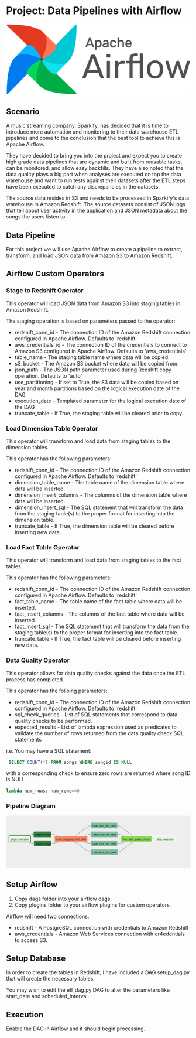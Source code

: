 # Project: Data Pipelines with Airflow

![Apache Airflow Logo](images/AirflowLogo.png)

## Scenario

A music streaming company, Sparkify, has decided that it is time to introduce more automation and monitoring to their data warehouse ETL pipelines and come to the conclusion that the best tool to achieve this is Apache Airflow.

They have decided to bring you into the project and expect you to create high grade data pipelines that are dynamic and built from reusable tasks, can be monitored, and allow easy backfills. They have also noted that the data quality plays a big part when analyses are executed on top the data warehouse and want to run tests against their datasets after the ETL steps have been executed to catch any discrepancies in the datasets.

The source data resides in S3 and needs to be processed in Sparkify's data warehouse in Amazon Redshift. The source datasets consist of JSON logs that tell about user activity in the application and JSON metadata about the songs the users listen to.

## Data Pipeline

For this project we will use Apache Airflow to create a pipeline to extract, transform, and load JSON data from Amazon S3 to Amazon Redshift.

## Airflow Custom Operators

### Stage to Redshift Operator

This operator will load JSON data from Amazon S3 into staging tables in Amazon Redshift.

The staging operation is based on parameters passed to the operator:

* redshift_conn_id - The connection ID of the Amazon Redshift connection configured in Apache Airflow. Defaults to 'redshift'
* aws_credentials_id - The connection ID of the credentials to connect to Amazon S3 configured in Apache Airflow. Defaults to 'aws_credentials'
* table_name - The staging table name where data will be copied.
* s3_bucket - The Amazon S3 bucket where data will be copied from.
* json_path - The JSON path parameter used during Redshift copy operation. Defaults to 'auto'
* use_partitioning - If set to True, the S3 data will be copied based on year and month partitions based on the logical execution date of the DAG
* execution_date - Templated parameter for the logical execution date of the DAG
* truncate_table - If True, the staging table will be cleared prior to copy.

### Load Dimension Table Operator

This operator will transform and load data from staging tables to the dimension tables.

This operator has the following parameters:

* redshift_conn_id - The connection ID of the Amazon Redshift connection configured in Apache Airflow. Defaults to 'redshift'
* dimension_table_name - The table name of the dimension table where data will be inserted.
* dimension_insert_columns -  The columns of the dimension table where data will be inserted.
* dimension_insert_sql - The SQL statement that will transform the data from the staging table(s) to the proper format for inserting into the dimension table.
* truncate_table - If True, the dimension table will be cleared before inserting new data.

### Load Fact Table Operator

This operator will transform and load data from staging tables to the fact tables.

This operator has the following parameters:

* redshift_conn_id - The connection ID of the Amazon Redshift connection configured in Apache Airflow. Defaults to 'redshift'
* fact_table_name - The table name of the fact table where data will be inserted.
* fact_insert_columns -  The columns of the fact table where data will be inserted.
* fact_insert_sql - The SQL statement that will transform the data from the staging table(s) to the proper format for inserting into the fact table.
* truncate_table - If True, the fact table will be cleared before inserting new data.

### Data Quality Operator

This operator allows for data quality checks against the data once the ETL process has completed.

This operator has the folloing parameters:

* redshift_conn_id - The connection ID of the Amazon Redshift connection configured in Apache Airflow. Defaults to 'redshift'
* sql_check_queries - List of SQL statements that correspond to data quality checks to be performed.
* expected_results - List of lambda expression used as predicates to validate the number of rows returned from the data quality check SQL statements

i.e. You may have a SQL statement:

```sql
 SELECT COUNT(*) FROM songs WHERE songid IS NULL
 ```

with a corresponding check to ensure zero rows are returned where song ID is NULL

```python
lambda num_rows: num_rows==0
```

### Pipeline Diagram

![Pipeline Diagram](images/pipeline.png)

## Setup Airflow

1. Copy dags folder into your airflow dags.
1. Copy plugins folder to your airflow plugins for custom operators.

Airflow will need two connections:

* redshift - A PostgreSQL connection with credentials to Amazon Redshift
* aws_credentials - Amazon Web Services connection with cr4edentials to access S3.

## Setup Database

In order to create the tables in Redshift, I have included a DAG setup_dag.py that will create the necessary tables.

You may wish to edit the etl_dag.py DAG to alter the parameters like start_date and scheduled_interval.

## Execution

Enable the DAG in Airflow and it should begin processing.
